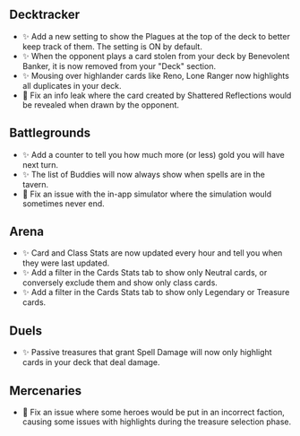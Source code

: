 ## Decktracker

-   ✨ Add a new setting to show the Plagues at the top of the deck to better keep track of them. The setting is ON by default.
-   ✨ When the opponent plays a card stolen from your deck by Benevolent Banker, it is now removed from your "Deck" section.
-   ✨ Mousing over highlander cards like Reno, Lone Ranger now highlights all duplicates in your deck.
-   🐞 Fix an info leak where the card created by Shattered Reflections would be revealed when drawn by the opponent.

## Battlegrounds

-   ✨ Add a counter to tell you how much more (or less) gold you will have next turn.
-   ✨ The list of Buddies will now always show when spells are in the tavern.
-   🐞 Fix an issue with the in-app simulator where the simulation would sometimes never end.

## Arena

-   ✨ Card and Class Stats are now updated every hour and tell you when they were last updated.
-   ✨ Add a filter in the Cards Stats tab to show only Neutral cards, or conversely exclude them and show only class cards.
-   ✨ Add a filter in the Cards Stats tab to show only Legendary or Treasure cards.

## Duels

-   ✨ Passive treasures that grant Spell Damage will now only highlight cards in your deck that deal damage.

## Mercenaries

-   🐞 Fix an issue where some heroes would be put in an incorrect faction, causing some issues with highlights during the treasure selection phase.

